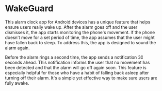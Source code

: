 # WakeGuard

This alarm clock app for Android devices has a unique feature that helps ensure users really wake up. After the alarm goes off and the user dismisses it, the app starts monitoring the phone's movement. If the phone doesn't move for a set period of time, the app assumes that the user might have fallen back to sleep. To address this, the app is designed to sound the alarm again.

Before the alarm rings a second time, the app sends a notification 30 seconds ahead. This notification informs the user that no movement has been detected and that the alarm will go off again soon. This feature is especially helpful for those who have a habit of falling back asleep after turning off their alarm. It's a simple yet effective way to make sure users are fully awake.

